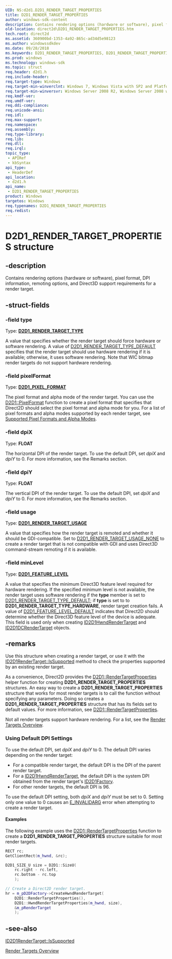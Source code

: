 ```yaml
---
UID: NS:d2d1.D2D1_RENDER_TARGET_PROPERTIES
title: D2D1_RENDER_TARGET_PROPERTIES
author: windows-sdk-content
description: Contains rendering options (hardware or software), pixel format, DPI information, remoting options, and Direct3D support requirements for a render target.
old-location: direct2d\D2D1_RENDER_TARGET_PROPERTIES.htm
tech.root: direct2d
ms.assetid: 360900bd-1353-4a92-865c-ad34d5e98123
ms.author: windowssdkdev
ms.date: 09/28/2018
ms.keywords: D2D1_RENDER_TARGET_PROPERTIES, D2D1_RENDER_TARGET_PROPERTIES structure [Direct2D], d2d1/D2D1_RENDER_TARGET_PROPERTIES, direct2d.D2D1_RENDER_TARGET_PROPERTIES
ms.prod: windows
ms.technology: windows-sdk
ms.topic: struct
req.header: d2d1.h
req.include-header: 
req.target-type: Windows
req.target-min-winverclnt: Windows 7, Windows Vista with SP2 and Platform Update for Windows Vista [desktop apps \| UWP apps]
req.target-min-winversvr: Windows Server 2008 R2, Windows Server 2008 with SP2 and Platform Update for Windows Server 2008 [desktop apps \| UWP apps]
req.kmdf-ver: 
req.umdf-ver: 
req.ddi-compliance: 
req.unicode-ansi: 
req.idl: 
req.max-support: 
req.namespace: 
req.assembly: 
req.type-library: 
req.lib: 
req.dll: 
req.irql: 
topic_type:
 - APIRef
 - kbSyntax
api_type:
 - HeaderDef
api_location:
 - d2d1.h
api_name:
 - D2D1_RENDER_TARGET_PROPERTIES
product: Windows
targetos: Windows
req.typenames: D2D1_RENDER_TARGET_PROPERTIES
req.redist: 
---
```


# D2D1_RENDER_TARGET_PROPERTIES structure


## -description


Contains rendering options (hardware or software), pixel format, DPI information, remoting options, and Direct3D support requirements for a render target. 


## -struct-fields




### -field type

Type: <b><a href="https://msdn.microsoft.com/en-us/library/Dd756630(v=VS.85).aspx">D2D1_RENDER_TARGET_TYPE</a></b>

A value that specifies whether the render target should force hardware or software rendering. A value of <a href="https://msdn.microsoft.com/en-us/library/Dd756630(v=VS.85).aspx">D2D1_RENDER_TARGET_TYPE_DEFAULT</a> specifies that the render target should use hardware rendering if it is available; otherwise, it uses software rendering. Note that WIC bitmap render targets do not support hardware rendering.


### -field pixelFormat

Type: <b><a href="https://msdn.microsoft.com/en-us/library/Dd368138(v=VS.85).aspx">D2D1_PIXEL_FORMAT</a></b>

The pixel format and alpha mode of the render target. You can use the <a href="https://msdn.microsoft.com/en-us/library/Dd372327(v=VS.85).aspx">D2D1::PixelFormat</a> function to create a pixel format that specifies that Direct2D should select the pixel format and alpha mode for you. For a list of pixel formats and alpha modes supported by each render target, see <a href="https://msdn.microsoft.com/en-us/library/Dd756766(v=VS.85).aspx">Supported Pixel Formats and Alpha Modes</a>.


### -field dpiX

Type: <b>FLOAT</b>

The horizontal DPI of the render target.  To use the default DPI, set <i>dpiX</i> and <i>dpiY</i> to 0. For more information, see the Remarks section. 


### -field dpiY

Type: <b>FLOAT</b>

The vertical DPI of the render target. To use the default DPI, set <i>dpiX</i> and <i>dpiY</i> to 0.  For more information, see the Remarks section. 


### -field usage

Type: <b><a href="https://msdn.microsoft.com/en-us/library/Dd368157(v=VS.85).aspx">D2D1_RENDER_TARGET_USAGE</a></b>

A value that specifies how the render target is remoted and whether it should be GDI-compatible.  Set to <a href="https://msdn.microsoft.com/en-us/library/Dd368157(v=VS.85).aspx">D2D1_RENDER_TARGET_USAGE_NONE</a> to create a render target that is not compatible with GDI and uses Direct3D command-stream remoting if it  is available. 


### -field minLevel

Type: <b><a href="https://msdn.microsoft.com/en-us/library/Dd756628(v=VS.85).aspx">D2D1_FEATURE_LEVEL</a></b>

A value that specifies the minimum Direct3D feature level required for hardware rendering. If the specified minimum level is not available, the render target uses software rendering if the <b>type </b> member is set to <a href="https://msdn.microsoft.com/en-us/library/Dd756630(v=VS.85).aspx">D2D1_RENDER_TARGET_TYPE_DEFAULT</a>; if  <b>type </b> is set to to <b>D2D1_RENDER_TARGET_TYPE_HARDWARE</b>, render target creation fails. A value of <a href="https://msdn.microsoft.com/en-us/library/Dd756628(v=VS.85).aspx">D2D1_FEATURE_LEVEL_DEFAULT</a> indicates that Direct2D should determine whether the Direct3D feature level of the device is adequate. This field is used only when creating <a href="https://msdn.microsoft.com/860342cc-989c-4432-b879-07f3da07d50a">ID2D1HwndRenderTarget</a> and <a href="https://msdn.microsoft.com/6546998e-6740-413a-88c5-36fa0decec8f">ID2D1DCRenderTarget</a> objects.


## -remarks



Use this structure when creating a render target, or use it with the <a href="https://msdn.microsoft.com/d9fbc313-fe82-4425-9c9a-79bfacc08019">ID2D1RenderTarget::IsSupported</a> method to check the properties supported by an existing render target.

As a convenience, Direct2D provides the <a href="https://msdn.microsoft.com/en-us/library/Dd372350(v=VS.85).aspx">D2D1::RenderTargetProperties</a> helper function for creating <b>D2D1_RENDER_TARGET_PROPERTIES</b> structures. An easy way to create a <b>D2D1_RENDER_TARGET_PROPERTIES</b> structure that works for most render targets is to call the function without specifying any parameters. Doing so creates a <b>D2D1_RENDER_TARGET_PROPERTIES</b> structure that has its fields set to default values. For more information, see   <a href="https://msdn.microsoft.com/en-us/library/Dd372350(v=VS.85).aspx">D2D1::RenderTargetProperties</a>.

Not all render targets support hardware rendering. For a list, see the <a href="https://msdn.microsoft.com/en-us/library/Dd756755(v=VS.85).aspx">Render Targets Overview</a>.

<h3><a id="Using_Default_DPI_Settings"></a><a id="using_default_dpi_settings"></a><a id="USING_DEFAULT_DPI_SETTINGS"></a>Using Default DPI Settings</h3>
To use the default DPI, set <i>dpiX</i> and <i>dpiY</i> to 0. The default DPI varies depending on the render target:

<ul>
<li>For a compatible render target, the default DPI is the DPI of the parent render target.</li>
<li>For a <a href="https://msdn.microsoft.com/860342cc-989c-4432-b879-07f3da07d50a">ID2D1HwndRenderTarget</a>, the default DPI is the system DPI obtained from the render target's <a href="https://msdn.microsoft.com/cef6115c-98e8-49e6-b419-271b43ce2938">ID2D1Factory</a>.</li>
<li>For other render targets, the default DPI is 96.</li>
</ul>
To use the default DPI setting, both <i>dpiX</i> and <i>dpiY</i> must be set to 0. Setting only one value to 0 causes an  <a href="https://msdn.microsoft.com/en-us/library/Dd370979(v=VS.85).aspx">E_INVALIDARG</a> error when attempting to create a render target.


#### Examples

The following example uses the <a href="https://msdn.microsoft.com/en-us/library/Dd372350(v=VS.85).aspx">D2D1::RenderTargetProperties</a> function to create a <b>D2D1_RENDER_TARGET_PROPERTIES</b> structure suitable for most render targets. 


```cpp
RECT rc;
GetClientRect(m_hwnd, &rc);

D2D1_SIZE_U size = D2D1::SizeU(
    rc.right - rc.left,
    rc.bottom - rc.top
    );

// Create a Direct2D render target.
hr = m_pD2DFactory->CreateHwndRenderTarget(
    D2D1::RenderTargetProperties(),
    D2D1::HwndRenderTargetProperties(m_hwnd, size),
    &m_pRenderTarget
    );

```





## -see-also




<a href="https://msdn.microsoft.com/d9fbc313-fe82-4425-9c9a-79bfacc08019">ID2D1RenderTarget::IsSupported</a>



<a href="https://msdn.microsoft.com/en-us/library/Dd756755(v=VS.85).aspx">Render Targets Overview</a>
 

 

